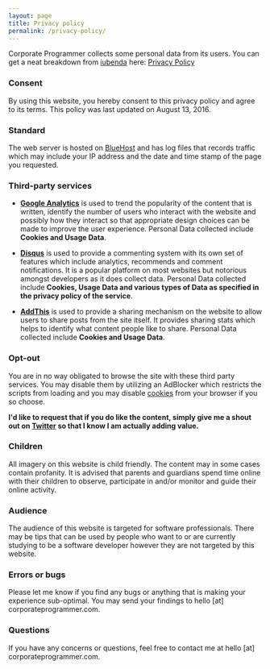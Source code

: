 ```yaml
---
layout: page
title: Privacy policy
permalink: /privacy-policy/
---
```


Corporate Programmer collects some personal data from its users. You can get a
neat breakdown from
<a href="https://www.iubenda.com/en/privacy-policy-generator">iubenda</a> here:
<a href="//www.iubenda.com/privacy-policy/7895922" class="iubenda-white iubenda-embed" title="Privacy Policy">
  Privacy Policy
</a>

### Consent
By using this website, you hereby consent to this privacy policy and agree
to its terms. This policy was last updated on August 13, 2016.

### Standard
The web server is hosted on [BlueHost](https://www.bluehost.com) and has log
files that records traffic which may include your IP address and the
date and time stamp of the page you requested.

### Third-party services

* **[Google Analytics](https://www.google.com/intl/en/policies/privacy/)** is used
  to trend the popularity of the content that is written, identify the number
  of users who interact with the website and possibly how they interact so that
  appropriate design choices can be made to improve the user experience.
  Personal Data collected include **Cookies and Usage Data**.

* **[Disqus](https://help.disqus.com/customer/portal/articles/466259-privacy-policy)**
  is used to provide a commenting system with its own set of features which
  include analytics, recommends and comment notifications. It is a popular platform on
  most websites but notorious amongst developers as it does collect data.
  Personal Data collected include **Cookies, Usage Data and various types of
  Data as specified in the privacy policy of the service**.

* **[AddThis](http://www.addthis.com/privacy/privacy-policy)** is used to provide
  a sharing mechanism on the website to allow users to share posts from the site
  itself. It provides sharing stats which helps to identify what content people
  like to share. Personal Data collected include **Cookies and Usage Data**.

### Opt-out
You are in no way obligated to browse the site with these third party services.
You may disable them by utilizing an AdBlocker which restricts the scripts
from loading and you may disable
[cookies](http://www.privacypolicyonline.com/what-are-cookies/) from your browser
if you so choose.

**I'd like to request that if you do like the content, simply give me a shout out on
[Twitter](https://twitter.com/cbillowes) so that I know I am actually adding
value.**

### Children
All imagery on this website is child friendly. The content may in some cases
contain profanity. It is advised that parents and guardians spend time
online with their children to observe, participate in and/or monitor and
guide their online activity.

### Audience
The audience of this website is targeted for software professionals. There may
be tips that can be used by people who want to or are currently studying to be
a software developer however they are not targeted by this website.

### Errors or bugs
Please let me know if you find any bugs or anything that is making your experience
sub-optimal. You may send your findings to hello [at] corporateprogrammer.com.

### Questions
If you have any concerns or questions, feel free to contact me at
hello [at] corporateprogrammer.com.

<script type="text/javascript">(function (w,d) {var loader = function () {var s = d.createElement("script"), tag = d.getElementsByTagName("script")[0]; s.src = "//cdn.iubenda.com/iubenda.js"; tag.parentNode.insertBefore(s,tag);}; if(w.addEventListener){w.addEventListener("load", loader, false);}else if(w.attachEvent){w.attachEvent("onload", loader);}else{w.onload = loader;}})(window, document);</script>
